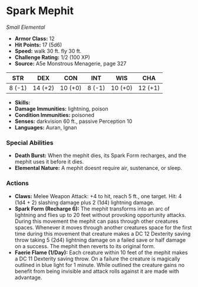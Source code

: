 # Spark Mephit

*Small* *Elemental*

- **Armor Class:** 12
- **Hit Points:** 17 (5d6)
- **Speed:** walk 30 ft. fly 30 ft.
- **Challenge Rating:** 1/2 (100 XP)
- **Source:** A5e Monstrous Menagerie, page 327

| STR | DEX | CON | INT | WIS | CHA |
| --- | --- | --- | --- | --- | --- |
| 8 (-1) | 14 (+2) | 10 (+0) | 8 (-1) | 10 (+0) | 12 (+1) |

- **Skills:** 
- **Damage Immunities:** lightning, poison
- **Condition Immunities:** poisoned
- **Senses:** darkvision 60 ft., passive Perception 10
- **Languages:** Auran, Ignan

### Special Abilities

- **Death Burst:** When the mephit dies, its Spark Form recharges, and the mephit uses it before it dies.
- **Elemental Nature:** A mephit doesnt require air, sustenance, or sleep.

### Actions

- **Claws:** Melee Weapon Attack: +4 to hit, reach 5 ft., one target. Hit: 4 (1d4 + 2) slashing damage plus 2 (1d4) lightning damage.
- **Spark Form (Recharge 6):** The mephit transforms into an arc of lightning and flies up to 20 feet without provoking opportunity attacks. During this movement  the mephit can pass through other creatures spaces. Whenever it moves through another creatures space for the first time during this movement  that creature makes a DC 12 Dexterity saving throw  taking 5 (2d4) lightning damage on a failed save or half damage on a success. The mephit then reverts to its original form.
- **Faerie Flame (1/Day):** Each creature within 10 feet of the mephit makes a DC 11 Dexterity saving throw. On a failure  the creature is magically outlined in blue light for 1 minute. While outlined  the creature gains no benefit from being invisible and attack rolls against it are made with advantage.


